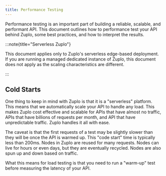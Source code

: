 ```yaml
---
title: Performance Testing
---
```


Performance testing is an important part of building a reliable, scalable, and
performant API. This document outlines how to performance test your API behind
Zuplo, some best practices, and how to interpret the results.

:::note{title="Serverless Zuplo"}

This document applies only to Zuplo's serverless edge-based deployment. If you
are running a managed dedicated instance of Zuplo, this document does not apply
as the scaling characteristics are different.

:::

## Cold Starts

One thing to keep in mind with Zuplo is that it is a "serverless" platform. This
means that we automatically scale your API to handle any load. This makes Zuplo
cost effective and scalable for APIs that have almost no traffic, APIs that have
billions of requests per month, and API that have unpredictable traffic. Zuplo
handles it all with ease.

The caveat is that the first requests of a test may be slightly slower than they
will be once the API is warmed up. This "code start" time is typically less than
200ms. Nodes in Zuplo are reused for many requests. Nodes can live for hours or
even days, but they are eventually recycled. Nodes are also spun up and down
based on traffic.

What this means for load testing is that you need to run a "warm-up" test before
measuring the latency of your API.
